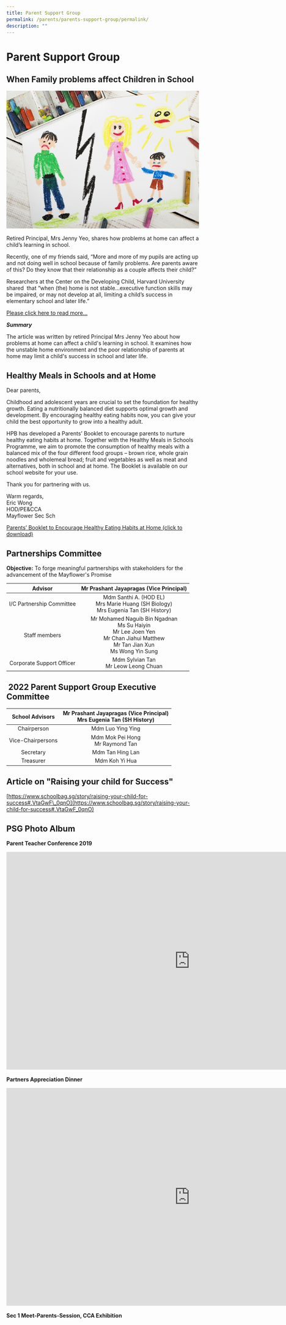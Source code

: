 ```yaml
---
title: Parent Support Group
permalink: /parents/parents-support-group/permalink/
description: ""
---
```

Parent Support Group
====================

When Family problems affect Children in School
----------------------------------------------

![](/images/psg1.jpg)

Retired Principal, Mrs Jenny Yeo, shares how problems at home can affect a child’s learning in school.

Recently, one of my friends said, “More and more of my pupils are acting up and not doing well in school because of family problems. Are parents aware of this? Do they know that their relationship as a couple affects their child?”

Researchers at the Center on the Developing Child, Harvard University shared &nbsp;that “when (the) home is not stable…executive function skills may be impaired, or may not develop at all, limiting a child’s success in elementary school and later life.”

[Please click here to read more...](https://schoolbag.sg/story/when-family-problems-affect-children-in-school#.VZM-OtKqqkp)

_**Summary**_  

The article was written by retired Principal Mrs Jenny Yeo about how problems at home can affect a child's learning in school. It examines how the unstable home environment and the poor relationship of parents at home may limit a child's success in school and later life.

Healthy Meals in Schools and at Home
------------------------------------

Dear parents,

Childhood and adolescent years are crucial to set the foundation for healthy growth. Eating a nutritionally balanced diet supports optimal growth and development. By encouraging healthy eating habits now, you can give your child the best opportunity to grow into a healthy adult.

HPB has developed a Parents’ Booklet to encourage parents to nurture healthy eating habits at home. Together with the Healthy Meals in Schools Programme, we aim to promote the consumption of healthy meals with a balanced mix of the four different food groups – brown rice, whole grain noodles and wholemeal bread; fruit and vegetables as well as meat and alternatives, both in school and at home. The Booklet is available on our school website for your use.

Thank you for partnering with us.

Warm regards,  
Eric Wong  
HOD/PE&amp;CCA  
Mayflower Sec Sch

  
[Parents’ Booklet to Encourage Healthy Eating Habits at Home (click to download)](/files/hpb.pdf)


Partnerships Committee
----------------------

**Objective:**&nbsp;To forge meaningful partnerships with stakeholders for the advancement of the Mayflower's Promise

| Advisor 	| Mr Prashant Jayapragas (Vice Principal) 	|
|:---:	|:---:	|
| I/C Partnership Committee 	| Mdm Santhi A. (HOD EL)<br>Mrs Marie Huang (SH Biology)<br>Mrs Eugenia Tan (SH History) 	|
| Staff members 	| Mr Mohamed Naguib Bin Ngadnan<br>Ms Su Haiyin<br>Mr Lee Joen Yen<br>Mr Chan Jiahui Matthew<br>Mr Tan Jian Xun<br>Ms Wong Yin Sung 	|
| Corporate Support Officer 	| Mdm Sylvian Tan<br>Mr Leow Leong Chuan 	|

&nbsp;2022 Parent Support Group Executive Committee
----------------------------------------------

| School Advisors 	| Mr Prashant Jayapragas (Vice Principal)<br>Mrs Eugenia Tan (SH History) 	|
|:---:	|:---:	|
| Chairperson 	| Mdm Luo Ying Ying 	|
| Vice-Chairpersons 	| Mdm Mok Pei Hong<br>Mr Raymond Tan 	|
| Secretary 	| Mdm Tan Hing Lan 	|
| Treasurer 	| Mdm Koh Yi Hua 	|

Article on "Raising your child for Success"
-------------------------------------------

[https://www.schoolbag.sg/story/raising-your-child-for-success#.VtaGwF\_0qnO](https://www.schoolbag.sg/story/raising-your-child-for-success#.VtaGwF_0qnO)

PSG Photo Album
---------------

**Parent Teacher Conference 2019**
<iframe src="https://docs.google.com/presentation/d/e/2PACX-1vTsayhUAry_cDn09PjK3yiAroLT1Kth8GakKrp8v7d5FkA4j2mGNEtfOnLG05oD_lrXzCI_Pbd2fk3F/embed?start=false&amp;loop=false&amp;delayms=3000" frameborder="0" width="960" height="569" allowfullscreen="true"></iframe>

**Partners Appreciation Dinner**
<iframe allowfullscreen="true" height="569" width="960" frameborder="0" src="https://docs.google.com/presentation/d/e/2PACX-1vSOlP93kKpQz7KAwcMkmU-ff440Qstzxv42-tyteYFBDucrt6YKORsu-GdGPlXHPCeq40AG8GjvoouB/embed?start=false&amp;loop=false&amp;delayms=3000"></iframe>

**Sec 1 Meet-Parents-Session, CCA Exhibition**
